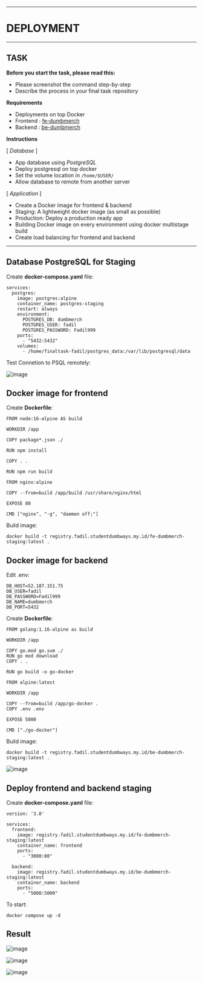 -----
# **DEPLOYMENT**
-----

## TASK

**Before you start the task, please read this:**
- Please screenshot the command step-by-step
- Describe the process in your final task repository

**Requirements**
- Deployments on top Docker
- Frontend : [fe-dumbmerch](https://github.com/demo-dumbways/fe-dumbmerch)
- Backend : [be-dumbmerch](https://github.com/demo-dumbways/be-dumbmerch)

**Instructions**

[ *Database* ]
- App database using *PostgreSQL*
- Deploy postgresql on top docker
- Set the volume location in `/home/$USER/`
- Allow database to remote from another server

[ *Application* ]
- Create a Docker image for frontend & backend
- Staging: A lightweight docker image (as small as possible)
- Production: Deploy a production ready app
- Building Docker image on every environment using docker multistage build
- Create load balancing for frontend and backend

-----


## Database PostgreSQL for Staging 

Create **docker-compose.yaml** file:
```
services:
  postgres:
    image: postgres:alpine
    container_name: postgres-staging
    restart: always
    environment:
      POSTGRES_DB: dumbmerch
      POSTGRES_USER: fadil
      POSTGRES_PASSWORD: Fadil999
    ports:
      - "5432:5432"
    volumes:
      - /home/finaltask-fadil/postgres_data:/var/lib/postgresql/data
```

Test Connetion to PSQL remotely:

![image](https://github.com/fadil05me/devops20-dumbways-AhmadFadillah/assets/45775729/24b3dcb1-8aa2-4aa3-a124-4b1147ccffda)


## Docker image for frontend

Create **Dockerfile**:
```
FROM node:16-alpine AS build

WORKDIR /app

COPY package*.json ./

RUN npm install

COPY . .

RUN npm run build

FROM nginx:alpine

COPY --from=build /app/build /usr/share/nginx/html

EXPOSE 80

CMD ["nginx", "-g", "daemon off;"]
```

Build image:
```
docker build -t registry.fadil.studentdumbways.my.id/fe-dumbmerch-staging:latest .
```


## Docker image for backend

Edit .env:
```
DB_HOST=52.187.151.75
DB_USER=fadil
DB_PASSWORD=Fadil999
DB_NAME=dumbmerch
DB_PORT=5432
```

Create **Dockerfile**:
```
FROM golang:1.16-alpine as build

WORKDIR /app

COPY go.mod go.sum ./
RUN go mod download
COPY . .

RUN go build -o go-docker

FROM alpine:latest

WORKDIR /app

COPY --from=build /app/go-docker .
COPY .env .env

EXPOSE 5000

CMD ["./go-docker"]
```


Build image:
```
docker build -t registry.fadil.studentdumbways.my.id/be-dumbmerch-staging:latest .
```


![image](https://github.com/fadil05me/devops20-dumbways-AhmadFadillah/assets/45775729/b52bb305-f768-4e0e-8128-f2d9aca5b980)


## Deploy frontend and backend staging

Create **docker-compose.yaml** file:
```
version: '3.8'

services:
  frontend:
    image: registry.fadil.studentdumbways.my.id/fe-dumbmerch-staging:latest
    container_name: frontend
    ports:
      - "3000:80"

  backend:
    image: registry.fadil.studentdumbways.my.id/be-dumbmerch-staging:latest
    container_name: backend
    ports:
      - "5000:5000"
```

To start:
```
docker compose up -d
```



## Result

![image](https://github.com/fadil05me/devops20-dumbways-AhmadFadillah/assets/45775729/79fdad6c-0641-4f5f-8487-03992f257406)

![image](https://github.com/fadil05me/devops20-dumbways-AhmadFadillah/assets/45775729/b6c93caf-41b9-4487-842d-5ceaf7e74736)

![image](https://github.com/fadil05me/devops20-dumbways-AhmadFadillah/assets/45775729/602556d5-81e7-45c1-bf92-8c2321226e0a)


